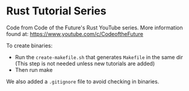 # Rust Tutorial Series

Code from Code of the Future's Rust YouTube series. More information found at: https://www.youtube.com/c/CodeoftheFuture 

To create binaries:
- Run the `create-makefile.sh` that generates `Makefile` in the same dir (This step is not needed unless new tutorials are added)
- Then run make

We also added a `.gitignore` file to avoid checking in binaries.
